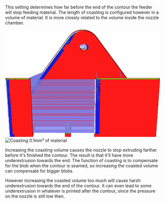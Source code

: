 This setting determines how far before the end of the contour the feeder will stop feeding material. The length of coasting is configured however in a volume of material. It is more closely related to the volume inside the nozzle chamber.

![Coasting 0.2mm³ of material](../../../articles/images/coasting_enable.png)
![Coasting 0.1mm³ of material](../../../articles/images/coasting_volume_0_1.png)

Increasing the coasting volume causes the nozzle to stop extruding farther before it's finished the contour. The result is that it'll have more underextrusion towards the end. The function of coasting is to compensate for the blob when the contour is seamed, so increasing the coasted volume can compensate for bigger blobs.

However increasing the coasted volume too much will cause harsh underextrusion towards the end of the contour. It can even lead to some underextrusion in whatever is printed after the contour, since the pressure on the nozzle is still low then.
